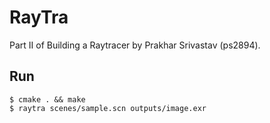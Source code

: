 RayTra
===

Part II of Building a Raytracer by Prakhar Srivastav (ps2894).


## Run
```
$ cmake . && make
$ raytra scenes/sample.scn outputs/image.exr
```
